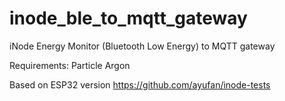 # inode_ble_to_mqtt_gateway
iNode Energy Monitor (Bluetooth Low Energy) to MQTT gateway

Requirements: Particle Argon

Based on ESP32 version 
https://github.com/ayufan/inode-tests

